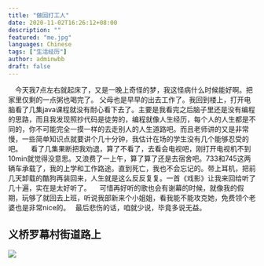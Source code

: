 ```yaml
---
title: "做回打工人"
date: 2020-11-02T16:26:12+08:00
description: ""
featured: "me.jpg"
languages: Chinese
tags: ["生活经历"]
author: adminwbb
draft: false
---
```


&ensp;&ensp;今天我7点左右就起床了，又是一晚上奇怪的梦，我这怪病什么时候能好啊。把家里仅剩的一点粥也喝完了。
父母也是早早的出去工作了。我回到楼上，打开电脑看了几集java课程就没有耐心看下去了。主要是我看完之后脑子里还是没有编程的思路，而且我发现照抄代码是徒劳的，编程就像人生经历，每个人的人生都是不同的，你不可能完全一摸一样的去走别人的人生道路吧。而且老师讲的又是非常慢，一些简单知识点就要讲个几十分钟，我估计在场的学生没有几个能够忍受的吧。
&ensp;&ensp;看了几集果断把我劝退，算了不看了，去看会电视吧，刚打开电视机不到10min就觉得没意思。又浪费了一上午，算了算了还是去宿舍吧。733和745这两辆车承载了，我的上学和工作路途。直到死亡，我也不会忘记的。带上耳机，把前几天卸载的酷狗再装回来，人生就是这么反反复复。一首《戏影》让我来回给听了几十遍，实在是太好听了。
&ensp;&ensp;可惜再好听的歌也会有谢幕的时候，就像我的假期，玩够了就回去上班，听说我部新来个小姐姐，看我能不能攻克她，免费领个老婆也是非常nice的。
&ensp;最后悲伤的话，咱就少说，毕竟多说无益。


## 义桥罗幕村街道路上
![](https://idanmu.net/2020/11/47ade1d7a31a8.jpg)


